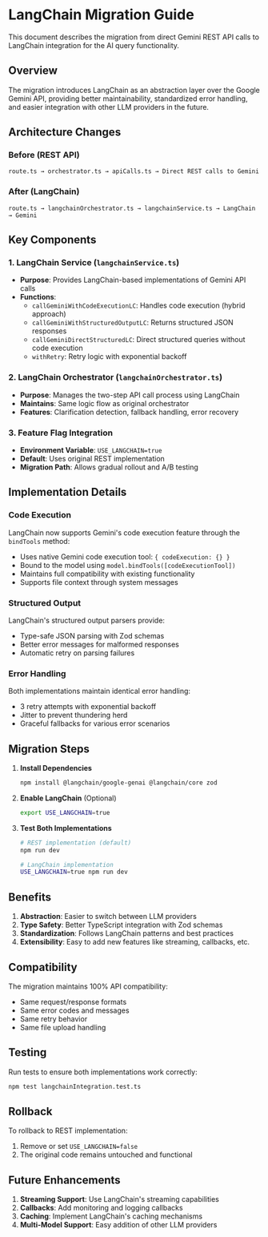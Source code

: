 # LangChain Migration Guide

This document describes the migration from direct Gemini REST API calls to LangChain integration for the AI query functionality.

## Overview

The migration introduces LangChain as an abstraction layer over the Google Gemini API, providing better maintainability, standardized error handling, and easier integration with other LLM providers in the future.

## Architecture Changes

### Before (REST API)
```
route.ts → orchestrator.ts → apiCalls.ts → Direct REST calls to Gemini
```

### After (LangChain)
```
route.ts → langchainOrchestrator.ts → langchainService.ts → LangChain → Gemini
```

## Key Components

### 1. LangChain Service (`langchainService.ts`)
- **Purpose**: Provides LangChain-based implementations of Gemini API calls
- **Functions**:
  - `callGeminiWithCodeExecutionLC`: Handles code execution (hybrid approach)
  - `callGeminiWithStructuredOutputLC`: Returns structured JSON responses
  - `callGeminiDirectStructuredLC`: Direct structured queries without code execution
  - `withRetry`: Retry logic with exponential backoff

### 2. LangChain Orchestrator (`langchainOrchestrator.ts`)
- **Purpose**: Manages the two-step API call process using LangChain
- **Maintains**: Same logic flow as original orchestrator
- **Features**: Clarification detection, fallback handling, error recovery

### 3. Feature Flag Integration
- **Environment Variable**: `USE_LANGCHAIN=true`
- **Default**: Uses original REST implementation
- **Migration Path**: Allows gradual rollout and A/B testing

## Implementation Details

### Code Execution
LangChain now supports Gemini's code execution feature through the `bindTools` method:
- Uses native Gemini code execution tool: `{ codeExecution: {} }`
- Bound to the model using `model.bindTools([codeExecutionTool])`
- Maintains full compatibility with existing functionality
- Supports file context through system messages

### Structured Output
LangChain's structured output parsers provide:
- Type-safe JSON parsing with Zod schemas
- Better error messages for malformed responses
- Automatic retry on parsing failures

### Error Handling
Both implementations maintain identical error handling:
- 3 retry attempts with exponential backoff
- Jitter to prevent thundering herd
- Graceful fallbacks for various error scenarios

## Migration Steps

1. **Install Dependencies**
   ```bash
   npm install @langchain/google-genai @langchain/core zod
   ```

2. **Enable LangChain** (Optional)
   ```bash
   export USE_LANGCHAIN=true
   ```

3. **Test Both Implementations**
   ```bash
   # REST implementation (default)
   npm run dev

   # LangChain implementation
   USE_LANGCHAIN=true npm run dev
   ```

## Benefits

1. **Abstraction**: Easier to switch between LLM providers
2. **Type Safety**: Better TypeScript integration with Zod schemas
3. **Standardization**: Follows LangChain patterns and best practices
4. **Extensibility**: Easy to add new features like streaming, callbacks, etc.

## Compatibility

The migration maintains 100% API compatibility:
- Same request/response formats
- Same error codes and messages
- Same retry behavior
- Same file upload handling

## Testing

Run tests to ensure both implementations work correctly:
```bash
npm test langchainIntegration.test.ts
```

## Rollback

To rollback to REST implementation:
1. Remove or set `USE_LANGCHAIN=false`
2. The original code remains untouched and functional

## Future Enhancements

1. **Streaming Support**: Use LangChain's streaming capabilities
2. **Callbacks**: Add monitoring and logging callbacks
3. **Caching**: Implement LangChain's caching mechanisms
4. **Multi-Model Support**: Easy addition of other LLM providers